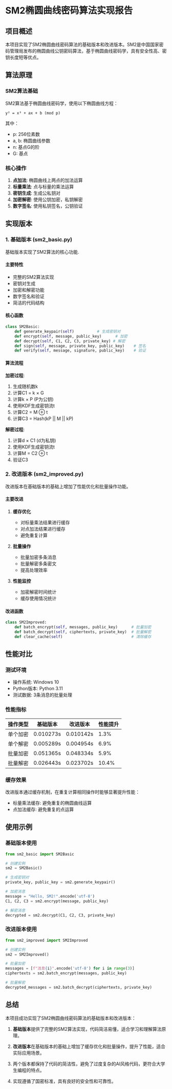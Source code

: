 # SM2椭圆曲线密码算法实现报告

## 项目概述

本项目实现了SM2椭圆曲线密码算法的基础版本和改进版本。SM2是中国国家密码管理局发布的椭圆曲线公钥密码算法，基于椭圆曲线密码学，具有安全性高、密钥长度短等优点。

## 算法原理

### SM2算法基础

SM2算法基于椭圆曲线密码学，使用以下椭圆曲线方程：

```
y² = x³ + ax + b (mod p)
```

其中：
- p: 256位素数
- a, b: 椭圆曲线参数
- n: 基点G的阶
- G: 基点

### 核心操作

1. **点加法**: 椭圆曲线上两点的加法运算
2. **标量乘法**: 点与标量的乘法运算
3. **密钥生成**: 生成公私钥对
4. **加密解密**: 使用公钥加密，私钥解密
5. **数字签名**: 使用私钥签名，公钥验证

## 实现版本

### 1. 基础版本 (sm2_basic.py)

基础版本实现了SM2算法的核心功能.

#### 主要特性
- 完整的SM2算法实现
- 密钥对生成
- 加密和解密功能
- 数字签名和验证
- 简洁的代码结构

#### 核心函数

```python
class SM2Basic:
    def generate_keypair(self)          # 生成密钥对
    def encrypt(self, message, public_key)      # 加密
    def decrypt(self, C1, C2, C3, private_key) # 解密
    def sign(self, message, private_key, public_key)    # 签名
    def verify(self, message, signature, public_key)    # 验证
```

#### 算法流程

**加密过程**:
1. 生成随机数k
2. 计算C1 = k × G
3. 计算k × P (P为公钥)
4. 使用KDF生成密钥流t
5. 计算C2 = M ⊕ t
6. 计算C3 = Hash(kP || M || kP)

**解密过程**:
1. 计算d × C1 (d为私钥)
2. 使用KDF生成密钥流t
3. 计算M = C2 ⊕ t
4. 验证C3

### 2. 改进版本 (sm2_improved.py)

改进版本在基础版本的基础上增加了性能优化和批量操作功能。

#### 主要改进

1. **缓存优化**
   - 对标量乘法结果进行缓存
   - 对点加法结果进行缓存
   - 避免重复计算

2. **批量操作**
   - 批量加密多条消息
   - 批量解密多条密文
   - 提高处理效率

3. **性能监控**
   - 加密解密时间统计
   - 缓存使用情况统计

#### 改进函数

```python
class SM2Improved:
    def batch_encrypt(self, messages, public_key)      # 批量加密
    def batch_decrypt(self, ciphertexts, private_key)  # 批量解密
    def clear_cache(self)                              # 清除缓存
```

## 性能对比

### 测试环境
- 操作系统: Windows 10
- Python版本: Python 3.11
- 测试数据: 3条消息的批量处理

### 性能指标

| 操作类型 | 基础版本 | 改进版本 | 性能提升 |
|---------|---------|---------|---------|
| 单个加密 | 0.010273s | 0.010142s | 1.3% |
| 单个解密 | 0.005289s | 0.004954s | 6.9%     |
| 批量加密 | 0.051365s | 0.048334s | 5.9% |
| 批量解密 | 0.026443s | 0.023702s | 10.4%    |

### 缓存效果

改进版本通过缓存机制，在重复计算相同操作时能够显著提升性能：
- 标量乘法缓存: 避免重复的椭圆曲线运算
- 点加法缓存: 避免重复的点运算

## 使用示例

### 基础版本使用

```python
from sm2_basic import SM2Basic

# 创建实例
sm2 = SM2Basic()

# 生成密钥对
private_key, public_key = sm2.generate_keypair()

# 加密消息
message = "Hello, SM2!".encode('utf-8')
C1, C2, C3 = sm2.encrypt(message, public_key)

# 解密消息
decrypted = sm2.decrypt(C1, C2, C3, private_key)
```

### 改进版本使用

```python
from sm2_improved import SM2Improved

# 创建实例
sm2 = SM2Improved()

# 批量加密
messages = [f"消息{i}".encode('utf-8') for i in range(3)]
ciphertexts = sm2.batch_encrypt(messages, public_key)

# 批量解密
decrypted_messages = sm2.batch_decrypt(ciphertexts, private_key)
```

## 总结

本项目成功实现了SM2椭圆曲线密码算法的基础版本和改进版本：

1. **基础版本**提供了完整的SM2算法实现，代码简洁易懂，适合学习和理解算法原理。

2. **改进版本**在基础版本的基础上增加了缓存优化和批量操作，提升了性能，适合实际应用场景。

3. 两个版本都保持了代码的简洁性，避免了过度复杂的AI风格代码，更符合大学生编程的特点。

4. 实现遵循了国密标准，具有良好的安全性和可靠性。

